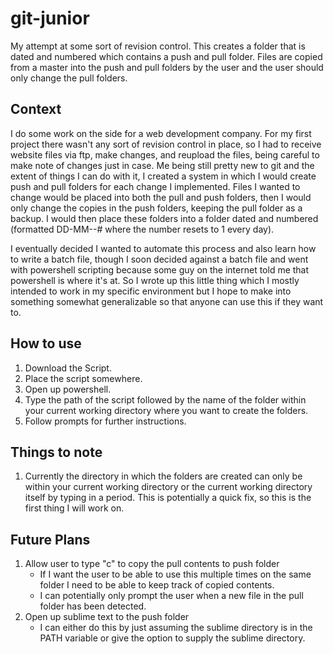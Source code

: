 # git-junior
My attempt at some sort of revision control. This creates a folder that is dated and numbered which contains a push and pull folder. Files are copied from a master into the push and pull folders by the user and the user should only change the pull folders.

## Context
I do some work on the side for a web development company. For my first project there wasn't any sort of revision control in place, so I had to receive website files via ftp, make changes, and reupload the files, being careful to make note of changes just in case. Me being still pretty new to git and the extent of things I can do with it, I created a system in which I would create push and pull folders for each change I implemented. Files I wanted to change would be placed into both the pull and push folders, then I would only change the copies in the push folders, keeping the pull folder as a backup. I would then place these folders into a folder dated and numbered (formatted DD-MM--# where the number resets to 1 every day). 

I eventually decided I wanted to automate this process and also learn how to write a batch file, though I soon decided against a batch file and went with powershell scripting because some guy on the internet told me that powershell is where it's at. So I wrote up this little thing which I mostly intended to work in my specific environment but I hope to make into something somewhat generalizable so that anyone can use this if they want to.

## How to use
1. Download the Script.
2. Place the script somewhere.
3. Open up powershell.
4. Type the path of the script followed by the name of the folder within your current working directory where you want to create the folders.
5. Follow prompts for further instructions.

## Things to note
1. Currently the directory in which the folders are created can only be within your current working directory or the current working directory itself by typing in a period. This is potentially a quick fix, so this is the first thing I will work on.

## Future Plans
1. Allow user to type "c" to copy the pull contents to push folder
	* If I want the user to be able to use this multiple times on the same folder I need to be able to keep track of copied contents.
	* I can potentially only prompt the user when a new file in the pull folder has been detected.
2. Open up sublime text to the push folder
	* I can either do this by just assuming the sublime directory is in the PATH variable or give the option to supply the sublime directory.